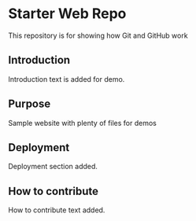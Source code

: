 # Starter Web Repo

This repository is for showing how Git and GitHub work

## Introduction 

Introduction text is added for demo.

## Purpose

Sample website with plenty of files for demos

## Deployment

Deployment section added.

## How to contribute

How to contribute text added.